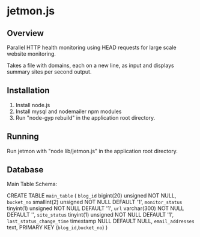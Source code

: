 jetmon.js
=========

Overview
--------

Parallel HTTP health monitoring using HEAD requests for large scale website monitoring.

Takes a file with domains, each on a new line, as input and displays summary sites per second output.

Installation
------------

1) Install node.js
2) Install mysql and nodemailer npm modules
2) Run "node-gyp rebuild" in the application root directory.

Running
-------

Run jetmon with "node lib/jetmon.js" in the application root directory.

Database
-------

Main Table Schema:

CREATE TABLE `main_table` (
  `blog_id` bigint(20) unsigned NOT NULL,
  `bucket_no` smallint(2) unsigned NOT NULL DEFAULT '1',
  `monitor_status` tinyint(1) unsigned NOT NULL DEFAULT '1',
  `url` varchar(300) NOT NULL DEFAULT '',
  `site_status` tinyint(1) unsigned NOT NULL DEFAULT '1',
  `last_status_change_time` timestamp NULL DEFAULT NULL,
  `email_addresses` text,
  PRIMARY KEY (`blog_id`,`bucket_no`)
)
